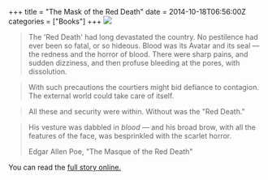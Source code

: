 +++
title = "The Mask of the Red Death"
date = 2014-10-18T06:56:00Z
categories = ["Books"]
+++
![](http://4.bp.blogspot.com/-LG5tJUTc_xU/VEJuvEURinI/AAAAAAAABis/MisjKk3frhA/s2048/IMG_2405.JPG)

> The 'Red Death' had long devastated the country. No pestilence had ever been so fatal, or so hideous. Blood was its Avatar and its seal — the redness and the horror of blood. There were sharp pains, and sudden dizziness, and then profuse bleeding at the pores, with dissolution.

<!--more--> 

> With such precautions the courtiers might bid defiance to contagion. The external world could take care of itself.

> All these and security were within. Without was the "Red Death."

> His vesture was dabbled in *blood* — and his broad brow, with all the features of the face, was besprinkled with the scarlet horror.
> 
> Edgar Allen Poe, "The Masque of the Red Death"

You can read the [full story online.](http://xroads.virginia.edu/~Hyper/POE/masque.html)